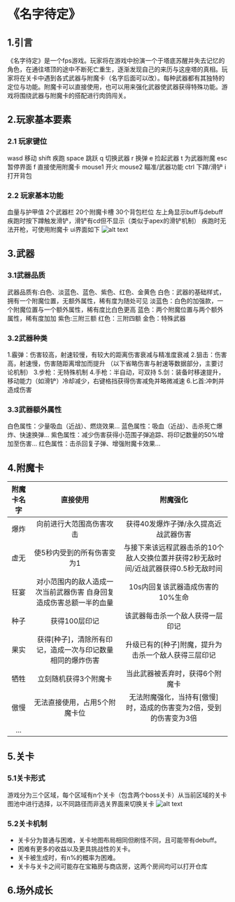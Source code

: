# 《名字待定》
## 1.引言
  《名字待定》是一个fps游戏。玩家将在游戏中扮演一个于塔底苏醒并失去记忆的角色，在通往塔顶的途中不断死亡重生，逐渐发现自己的来历与这座塔的真相。玩家将在关卡中遇到各式武器与附魔卡（名字后面可以改）。每种武器都有其独特的定位与功能。附魔卡可以直接使用，也可以用来强化武器使武器获得特殊功能。游戏将围绕武器与附魔卡的搭配进行肉鸽闯关。
## 2.玩家基本要素

### 2.1 玩家键位
  wasd 移动
  shift 疾跑
  space 跳跃
  q 切换武器
  r 换弹
  e 捡起武器
  t 为武器附魔
  esc 暂停界面
  f 直接使用附魔卡
  mouse1 开火
  mouse2 瞄准/武器功能
  ctrl 下蹲/滑铲
  i 打开背包

  ### 2.2 玩家基本功能
血量与护甲值
2个武器栏
20个附魔卡槽
30个背包栏位
左上角显示buff与debuff
疾跑时按下蹲触发滑铲，滑铲有cd但不显示（类似于apex的滑铲机制）
疾跑时无法开枪，可使用附魔卡
ui界面如下
![alt text](ui-1.png)
## 3.武器
### 3.1武器品质
武器品质有:白色、淡蓝色、蓝色、紫色、红色、金黄色
白色：武器的基础样式，拥有一个附魔位置，无额外属性，稀有度为随处可见
淡蓝色：白色的加强款，一个附魔位置与一个额外属性，稀有度比白色更高
蓝色：两个附魔位置与两个额外属性，稀有度加加
紫色:三附三额
红色：三附四额
金色：特殊武器
### 3.2武器种类
1.霰弹：伤害较高，射速较慢，有较大的距离伤害衰减与精准度衰减
2.狙击：伤害高，射速慢，伤害随距离增加而提升
（以下省略伤害与射速等数据部分，主要讨论机制）
3.步枪：无特殊机制
4.手枪：半自动，可双持
5.剑：装备时移速提升，移动能力（如滑铲）冷却减少，右键格挡获得伤害减免并略微减速
6.匕首:冲刺并造成伤害
### 3.3武器额外属性
白色属性：少量吸血（近战）、燃烧效果...
蓝色属性：吸血（近战）、击杀死亡爆炸、快速换弹...
紫色属性：减少伤害获得小范围子弹追踪、将印记数量的50%增加至伤害...
红色属性：击杀回复子弹、增强附魔卡效果...

## 4.附魔卡
|附魔卡名字|直接使用|附魔强化|
|:---:|:---:|:---:|
|爆炸|向前进行大范围高伤害攻击|获得40发爆炸子弹/永久提高近战武器伤害|
|虚无|使5秒内受到的所有伤害变为1|与接下来该远程武器击杀的10个敌人交换位置并获得2秒无敌时间/近战武器获得0.5秒无敌时间|
|狂宴|对小范围内的敌人造成一次当前武器伤害 自身回复造成伤害总额一半的血量|10s内回复该武器造成伤害的10%生命|
|种子|获得100层印记|该武器每击杀一个敌人获得一层印记|
|果实|获得[种子]，清除所有印记，造成一次与印记数量相同的爆炸伤害|升级已有的[种子]附魔，提升为击杀一个敌人获得三层印记|
|牺牲|立刻随机获得3个附魔卡|当此武器被丢弃时，获得6个附魔卡|
|傲慢|无法直接使用，占用5个附魔卡位|无法附魔强化，当持有[傲慢]时，造成的伤害变为2倍，受到的伤害变为3倍|
|...|

## 5.关卡
### 5.1关卡形式
游戏分为三个区域，每个区域有n个关卡（包含两个boss关卡）从当前区域的关卡图池中进行选择，以不同路径而非选关界面来切换关卡
![alt text](level-2.png)
### 5.2关卡机制
* 关卡分为普通与困难，关卡地图布局相同但刷怪不同，且可能带有debuff。
* 困难有更多的收益以及更具挑战性的关卡。
* 关卡被生成时，有n%的概率为困难。
* 关卡与关卡之间可能存在宝箱房与商店房，这两个房间均可以打开仓库
 
 ## 6.场外成长





